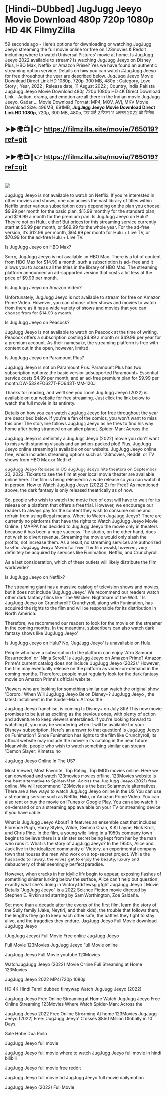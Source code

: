 # [Hindi~DUbbed] JugJugg Jeeyo Movie Download 480p 720p 1080p HD 4K FilmyZilla


59 seconds ago - Here’s options for downloading or watching JugJugg Jeeyo streaming the full movie online for free on 123movies & Reddit including where to watch Universal Pictures’ movie at home. Is JugJugg Jeeyo 2022 available to stream? Is watching JugJugg Jeeyo on Disney Plus, HBO Max, Netflix or Amazon Prime? Yes we have found an authentic streaming option service. Details on how you can watch #JugJugg Jeeyo for free throughout the year are described below. JugJugg Jeeyo Movie Download Direct Link HD 1080p, 720p, 300 MB, 480p ; Category, Love Story ; Year, 2022 ; Release date, 11 August 2022 ; Country, India,Pakista JugJugg Jeeyo Movie Download 480p 720p 1080p HD 4K Direct Download Link – Action, drama, and emotion are all there in the Indian movie JugJugg Jeeyo. Gadar ...
Movie Download Format: MP4, MOV, AVI, MKV
Movie Download Size: 496MB, 691MB, **JugJugg Jeeyo Movie Download Direct Link HD 1080p**, 720p, 300 MB, 480p, गदर पार्ट 2 फिल्म 11 अगस्त 2022 को सिनेमा

## ➤►🌍📺📱👉   https://filmzilla.site/movie/765019?ref=git

## ➤►🌍📺📱👉   https://filmzilla.site/movie/765019?ref=git

#

<img src="https://image.tmdb.org/t/p/w780//1pfQIj7b2jVdNZcdXL9XcOiP5wx.jpg" />

JugJugg Jeeyo is not available to watch on Netflix. If you’re interested in other movies and shows, one can access the vast library of titles within Netflix under various subscription costs depending on the plan you choose: $9.99 per month for the basic plan, $15.99 monthly for the standard plan, and $19.99 a month for the premium plan. Is JugJugg Jeeyo on Hulu? They’re not on Hulu, either! But prices for this streaming service currently start at $6.99 per month, or $69.99 for the whole year. For the ad-free version, it’s $12.99 per month, $64.99 per month for Hulu + Live TV, or $70.99 for the ad-free Hulu + Live TV.

Is JugJugg Jeeyo on HBO Max?

Sorry, JugJugg Jeeyo is not available on HBO Max. There is a lot of content from HBO Max for $14.99 a month, such a subscription is ad- free and it allows you to access all the titles in the library of HBO Max. The streaming platform announced an ad-supported version that costs a lot less at the price of $9.99 per month.

Is JugJugg Jeeyo on Amazon Video?

Unfortunately, JugJugg Jeeyo is not available to stream for free on Amazon Prime Video. However, you can choose other shows and movies to watch from there as it has a wide variety of shows and movies that you can choose from for $14.99 a month.

Is JugJugg Jeeyo on Peacock?

JugJugg Jeeyo is not available to watch on Peacock at the time of writing. Peacock offers a subscription costing $4.99 a month or $49.99 per year for a premium account. As their namesake, the streaming platform is free with content out in the open, however, limited.

Is JugJugg Jeeyo on Paramount Plus?

JugJugg Jeeyo is not on Paramount Plus. Paramount Plus has two subscription options: the basic version adsupported Paramount+ Essential service costs $4.99 per month, and an ad-free premium plan for $9.99 per month.DW-532KFO627T-FO643T-MM-120J

Thanks for reading, and we'll see you soon! JugJugg Jeeyo (2022) is available on our website for free streaming. Just click the link below to watch the full movie in its entirety.

Details on how you can watch JugJugg Jeeyo for free throughout the year are described below. If you're a fan of the comics, you won't want to miss this one! The storyline follows JugJugg Jeeyo as he tries to find his way home after being stranded on an alien planet. Spider-Man: Across the

JugJugg Jeeyo is definitely a JugJugg Jeeyo (2022) movie you don't want to miss with stunning visuals and an action-packed plot! Plus, JugJugg Jeeyo online streaming is available on our website. JugJugg Jeeyo online free, which includes streaming options such as 123movies, Reddit, or TV shows from HBO Max or Netflix!

JugJugg Jeeyo Release in US JugJugg Jeeyo hits theaters on September 23, 2022. Tickets to see the film at your local movie theater are available online here. The film is being released in a wide release so you can watch it in person. How to Watch JugJugg Jeeyo (2022) 2) for Free? As mentioned above, the dark fantasy is only released theatrically as of now.

So, people who wish to watch the movie free of cost will have to wait for its release on a platform that offers a free trial. However, we encourage our readers to always pay for the content they wish to consume online and refrain from using illegal means. Where to Watch JugJugg Jeeyo? There are currently no platforms that have the rights to Watch JugJugg Jeeyo Movie Online. ) MAPPA has decided to JugJugg Jeeyo the movie only in theaters because it has been a huge success. The studio, on the other hand, does not wish to divert revenue. Streaming the movie would only slash the profits, not increase them. As a result, no streaming services are authorized to offer JugJugg Jeeyo Movie for free. The film would, however, very definitely be acquired by services like Funimation, Netflix, and Crunchyroll.

As a last consideration, which of these outlets will likely distribute the film worldwide?

Is JugJugg Jeeyo on Netflix?

The streaming giant has a massive catalog of television shows and movies, but it does not include 'JugJugg Jeeyo.' We recommend our readers watch other dark fantasy films like 'The Witcher: Nightmare of the Wolf. ' Is JugJugg Jeeyo on Crunchyroll? Crunchyroll, along with Funimation, has acquired the rights to the film and will be responsible for its distribution in North America.

Therefore, we recommend our readers to look for the movie on the streamer in the coming months. In the meantime, subscribers can also watch dark fantasy shows like 'JugJugg Jeeyo'

Is JugJugg Jeeyo on Hulu? No, 'JugJugg Jeeyo' is unavailable on Hulu.

People who have a subscription to the platform can enjoy 'Afro Samurai Resurrection' or 'Ninja Scroll.' Is JugJugg Jeeyo on Amazon Prime? Amazon Prime's current catalog does not include 'JugJugg Jeeyo (2022).' However, the film may eventually release on the platform as video-on-demand in the coming months. Therefore, people must regularly look for the dark fantasy movie on Amazon Prime's official website.

Viewers who are looking for something similar can watch the original show 'Dororo.' When Will JugJugg Jeeyo Be on Disney+? JugJugg Jeeyo , the latest installment in the Spider-Man: Across the

JugJugg Jeeyo franchise, is coming to Disney+ on July 8th! This new movie promises to be just as exciting as the previous ones, with plenty of action and adventure to keep viewers entertained. If you're looking forward to watching it, you may be wondering when it will be available for your Disney+ subscription. Here's an answer to that question! Is JugJugg Jeeyo on Funimation? Since Funimation has rights to the film like Crunchyroll, its official website may include the movie in its catalog in the near future. Meanwhile, people who wish to watch something similar can stream 'Demon Slayer: Kimetsu no

JugJugg Jeeyo Online In The US?

Most Viewed, Most Favorite, Top Rating, Top IMDb movies online. Here we can download and watch 123movies movies offline. 123Movies website is the best alternative to Spider-Man: Across the JugJugg Jeeyo (2021) free online. We will recommend 123Movies is the best Solarmovie alternatives. There are a few ways to watch JugJugg Jeeyo online in the US You can use a streaming service such as Netflix, Hulu, or Amazon Prime Video. You can also rent or buy the movie on iTunes or Google Play. You can also watch it on-demand or on a streaming app available on your TV or streaming device if you have cable.

What is JugJugg Jeeyo About? It features an ensemble cast that includes Florence Pugh, Harry Styles, Wilde, Gemma Chan, KiKi Layne, Nick Kroll, and Chris Pine. In the film, a young wife living in a 1950s company town begins to believe there is a sinister secret being kept from her by the man who runs it. What is the story of JugJugg Jeeyo? In the 1950s, Alice and Jack live in the idealized community of Victory, an experimental company town that houses the men who work on a top-secret project. While the husbands toil away, the wives get to enjoy the beauty, luxury and debauchery of their seemingly perfect paradise.

However, when cracks in her idyllic life begin to appear, exposing flashes of something sinister lurking below the surface, Alice can't help but question exactly what she's doing in Victory.tdctewsg gfghf JugJugg Jeeyo | Movie Details "JugJugg Jeeyo" is a 2022 Science Fiction movie directed by Stephen E. Rivkin and starring by Sam Worthington, Zoe Saldaña.

Set more than a decade after the events of the first film, learn the story of the Sully family (Jake, Neytiri, and their kids), the trouble that follows them, the lengths they go to keep each other safe, the battles they fight to stay alive, and the tragedies they endure. JugJugg Jeeyo Full Movie download JugJugg Jeeyo

(JugJugg Jeeyo) Full Movie Free online JugJugg Jeeyo

Full Movie 123Movies JugJugg Jeeyo Full Movie online

JugJugg Jeeyo Full Movie youtube 123Movies

WatchJugJugg Jeeyo (2022) Movie Online Full Streaming at Home 123Movies

JugJugg Jeeyo 2022 MP4/720p 1080p

HD 4K Hindi Tamil dubbed filmywap Watch JugJugg Jeeyo (2022)

JugJugg Jeeyo Free Online Streaming at Home Watch JugJugg Jeeyo Free Online Streaming 123Movies Where Watch Spider-Man: Across the

JugJugg Jeeyo 2022 Free Online Streaming At home 123Movies JugJugg Jeeyo (2022) Free: 'JugJugg Jeeyo' Crosses $850 Million Globally in 10 Days.

Sale Hobe Dua Roilo

JugJugg Jeeyo full movie

JugJugg Jeeyo full movie where to watch JugJugg Jeeyo full movie in hindi bilibili

JugJugg Jeeyo full movie free reddit

JugJugg Jeeyo full movie hd JugJugg Jeeyo full movie dailymotion

JugJugg Jeeyo (2022) Full Movie